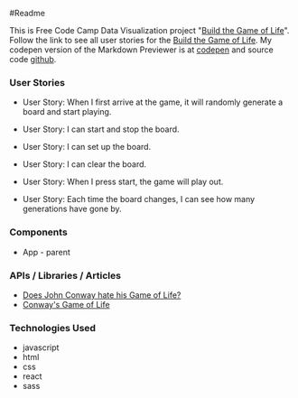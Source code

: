 ﻿#Readme

This is Free Code Camp Data Visualization project "[Build the Game of Life](https://www.freecodecamp.com/challenges/build-the-game-of-life)". Follow the link
to see all user stories for the [Build the Game of Life](https://www.freecodecamp.com/challenges/build-the-game-of-life).
My codepen version of the Markdown Previewer is at [codepen](https://codepen.io/Reggie01/pen/RaBXxw) and source code [github](https://github.com/Reggie01/RecipeBox).

### User Stories
* User Story: When I first arrive at the game, it will randomly generate a board and start playing.

* User Story: I can start and stop the board.

* User Story: I can set up the board.

* User Story: I can clear the board.

* User Story: When I press start, the game will play out.

* User Story: Each time the board changes, I can see how many generations have gone by.


### Components
  * App - parent
  
### APIs / Libraries / Articles
* [Does John Conway hate his Game of Life?](https://www.youtube.com/watch?v=E8kUJL04ELA)
* [Conway's Game of Life](https://en.wikipedia.org/wiki/Conway%27s_Game_of_Life)

### Technologies Used
* javascript
* html
* css
* react
* sass
